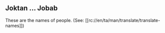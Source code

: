 ## Joktan ... Jobab ##

These are the names of people. (See: [[rc://en/ta/man/translate/translate-names]])